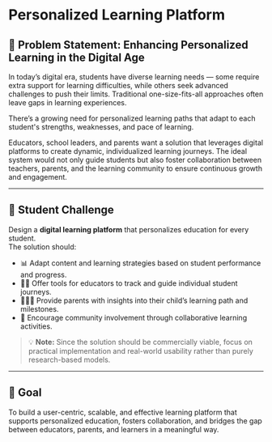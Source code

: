 # Personalized Learning Platform

## 🧠 Problem Statement: Enhancing Personalized Learning in the Digital Age

In today’s digital era, students have diverse learning needs — some require extra support for learning difficulties, while others seek advanced challenges to push their limits. Traditional one-size-fits-all approaches often leave gaps in learning experiences.

There’s a growing need for personalized learning paths that adapt to each student's strengths, weaknesses, and pace of learning.

Educators, school leaders, and parents want a solution that leverages digital platforms to create dynamic, individualized learning journeys. The ideal system would not only guide students but also foster collaboration between teachers, parents, and the learning community to ensure continuous growth and engagement.

---

## 🎯 Student Challenge

Design a **digital learning platform** that personalizes education for every student.  
The solution should:

- 📊 Adapt content and learning strategies based on student performance and progress.
- 🧑‍🏫 Offer tools for educators to track and guide individual student journeys.
- 👨‍👩‍👧 Provide parents with insights into their child’s learning path and milestones.
- 🤝 Encourage community involvement through collaborative learning activities.

> 💡 **Note:** Since the solution should be commercially viable, focus on practical implementation and real-world usability rather than purely research-based models.

---

## 📌 Goal

To build a user-centric, scalable, and effective learning platform that supports personalized education, fosters collaboration, and bridges the gap between educators, parents, and learners in a meaningful way.

